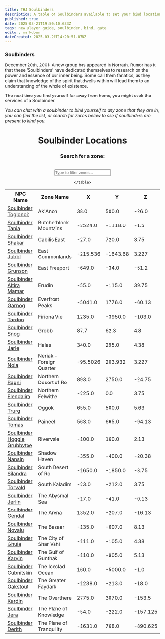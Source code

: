 ```yaml
---
title: THJ Soulbinders
description: A table of Soulbinders available to set your bind location across Norrath!
published: true
date: 2025-03-21T19:50:10.633Z
tags: new player guide, soulbinder, bind, gate
editor: markdown
dateCreated: 2025-03-20T14:20:51.078Z
---
```


<div class="blurb-container">
    <h3>Soulbinders</h3>
    <p>
        December 20th, 2001: A new group has appeared in Norrath. Rumor has it that these 'Soulbinders' 
        have dedicated themselves to research on the power and essence of our inner being. Some call them fanatics, 
        as they claim that knowledge of the spirit that dwells within will lead them to an understanding of the whole of existence. 
    </p>
    <p>
        The next time you find yourself far away from home, you might seek the services of a Soulbinder.
    </p>
    <p class="ooc">
        <em>You can chat with a soulbinder to bind yourself to any zone that they are in, you can find the list, or search for zones below to see if soulbinders are present to bind you.</em>
    </p>
</div>
<div align='center'>
<div class="search-container">
    <h1>Soulbinder Locations</h1>
    <h3>Search for a zone:</h3><br>
    <input type="text" id="searchInput" onkeyup="searchTable()" placeholder="Type to filter zones...">
</div>
<table id="soulbinderTable">
    <tr>
            <th>NPC Name</th>
            <th>Zone Name</th>
            <th>X</th>
            <th>Y</th>
            <th>Z</th>
        </tr>
        <tr>
    <td><a href="https://thjdi.cc/npc/55152">Soulbinder Toglonoit</a></td>
    <td>Ak'Anon</td>
    <td>38.0</td>
    <td>500.0</td>
    <td>-26.0</td>
</tr>
<tr>
    <td><a href="https://thjdi.cc/npc/68136">Soulbinder Tania</a></td>
    <td>Butcherblock Mountains</td>
    <td>-2524.0</td>
    <td>-1118.0</td>
    <td>-1.5</td>
</tr>
<tr>
    <td><a href="https://thjdi.cc/npc/106117">Soulbinder Shakar</a></td>
    <td>Cabilis East</td>
    <td>-27.0</td>
    <td>720.0</td>
    <td>3.75</td>
</tr>
<tr>
    <td><a href="https://thjdi.cc/npc/408170">Soulbinder Jubbl</a></td>
    <td>East Commonlands</td>
    <td>-215.536</td>
    <td>-1643.68</td>
    <td>3.227</td>
</tr>
<tr>
    <td><a href="https://thjdi.cc/npc/10191">Soulbinder Grunson</a></td>
    <td>East Freeport</td>
    <td>-649.0</td>
    <td>-34.0</td>
    <td>-51.2</td>
</tr>
<tr>
    <td><a href="https://thjdi.cc/npc/24035">Soulbinder Altira Mamar</a></td>
    <td>Erudin</td>
    <td>-55.0</td>
    <td>-115.0</td>
    <td>39.75</td>
</tr>
<tr>
    <td><a href="https://thjdi.cc/npc/30089">Soulbinder Garnog</a></td>
    <td>Everfrost Peaks</td>
    <td>-5041.0</td>
    <td>1776.0</td>
    <td>-60.13</td>
</tr>
<tr>
    <td><a href="https://thjdi.cc/npc/84206">Soulbinder Tardon</a></td>
    <td>Firiona Vie</td>
    <td>1235.0</td>
    <td>-3950.0</td>
    <td>-103.0</td>
</tr>
<tr>
    <td><a href="https://thjdi.cc/npc/27003">Soulbinder Snog</a></td>
    <td>Grobb</td>
    <td>87.7</td>
    <td>62.3</td>
    <td>4.8</td>
</tr>
<tr>
    <td><a href="https://thjdi.cc/npc/37010">Soulbinder Jarle</a></td>
    <td>Halas</td>
    <td>340.0</td>
    <td>295.0</td>
    <td>4.38</td>
</tr>
<tr>
    <td><a href="https://thjdi.cc/npc/25168">Soulbinder Nola</a></td>
    <td>Neriak - Foreign Quarter</td>
    <td>-95.5026</td>
    <td>203.932</td>
    <td>3.227</td>
</tr>
<tr>
    <td><a href="https://thjdi.cc/npc/35096">Soulbinder Ragni</a></td>
    <td>Northern Desert of Ro</td>
    <td>893.0</td>
    <td>2750.0</td>
    <td>-24.75</td>
</tr>
<tr>
    <td><a href="https://thjdi.cc/npc/23054">Soulbinder Elendalira</a></td>
    <td>Northern Felwithe</td>
    <td>-225.0</td>
    <td>0.0</td>
    <td>3.75</td>
</tr>
<tr>
    <td><a href="https://thjdi.cc/npc/69087">Soulbinder Trurg</a></td>
    <td>Oggok</td>
    <td>655.0</td>
    <td>500.0</td>
    <td>5.63</td>
</tr>
<tr>
    <td><a href="https://thjdi.cc/npc/45095">Soulbinder Tomas</a></td>
    <td>Paineel</td>
    <td>563.0</td>
    <td>665.0</td>
    <td>-94.13</td>
</tr>
<tr>
    <td><a href="https://thjdi.cc/npc/33187">Soulbinder Hoggle Grubbytoe</a></td>
    <td>Rivervale</td>
    <td>-100.0</td>
    <td>160.0</td>
    <td>2.13</td>
</tr>
<tr>
    <td><a href="https://thjdi.cc/npc/160345">Soulbinder Nansin</a></td>
    <td>Shadow Haven</td>
    <td>-355.0</td>
    <td>-400.0</td>
    <td>-20.38</td>
</tr>
<tr>
    <td><a href="https://thjdi.cc/npc/35068">Soulbinder Silandra</a></td>
    <td>South Desert of Ro</td>
    <td>-1650.0</td>
    <td>-1850.0</td>
    <td>-3.75</td>
</tr>
<tr>
    <td><a href="https://thjdi.cc/npc/60123">Soulbinder Torvald</a></td>
    <td>South Kaladim</td>
    <td>-23.0</td>
    <td>-212.0</td>
    <td>3.75</td>
</tr>
<tr>
    <td><a href="https://thjdi.cc/npc/279123">Soulbinder Jerlin</a></td>
    <td>The Abysmal Sea</td>
    <td>-17.0</td>
    <td>-41.0</td>
    <td>-0.13</td>
</tr>
<tr>
    <td><a href="https://thjdi.cc/npc/32145">Soulbinder Gendal</a></td>
    <td>The Arena</td>
    <td>1352.0</td>
    <td>-207.0</td>
    <td>-16.13</td>
</tr>
<tr>
    <td><a href="https://thjdi.cc/npc/1033">Soulbinder Novalu</a></td>
    <td>The Bazaar</td>
    <td>-135.0</td>
    <td>-607.0</td>
    <td>8.13</td>
</tr>
<tr>
    <td><a href="https://thjdi.cc/npc/155375">Soulbinder Ghula</a></td>
    <td>The City of Shar Vahl</td>
    <td>-111.0</td>
    <td>-105.0</td>
    <td>4.38</td>
</tr>
<tr>
    <td><a href="https://thjdi.cc/npc/181250">Soulbinder Karyin</a></td>
    <td>The Gulf of Gunthak</td>
    <td>-110.0</td>
    <td>-905.0</td>
    <td>5.13</td>
</tr>
<tr>
    <td><a href="https://thjdi.cc/npc/110375">Soulbinder Cubnitskin</a></td>
    <td>The Iceclad Ocean</td>
    <td>160.0</td>
    <td>-5000.0</td>
    <td>-1.0</td>
</tr>
<tr>
    <td><a href="https://thjdi.cc/npc/54095">Soulbinder Oakstout</a></td>
    <td>The Greater Faydark</td>
    <td>-1238.0</td>
    <td>-213.0</td>
    <td>-18.0</td>
</tr>
<tr>
    <td><a href="https://thjdi.cc/npc/96015">Soulbinder Kardin</a></td>
    <td>The Overthere</td>
    <td>2775.0</td>
    <td>3070.0</td>
    <td>-153.5</td>
</tr>
<tr>
    <td><a href="https://thjdi.cc/npc/201275">Soulbinder Jera</a></td>
    <td>The Plane of Knowledge</td>
    <td>-54.0</td>
    <td>-222.0</td>
    <td>-157.125</td>
</tr>
<tr>
    <td><a href="https://thjdi.cc/npc/202091">Soulbinder Derith</a></td>
    <td>The Plane of Tranquility</td>
    <td>-1631.0</td>
    <td>768.0</td>
    <td>-890.625</td>
</tr>

    </table>
</div>